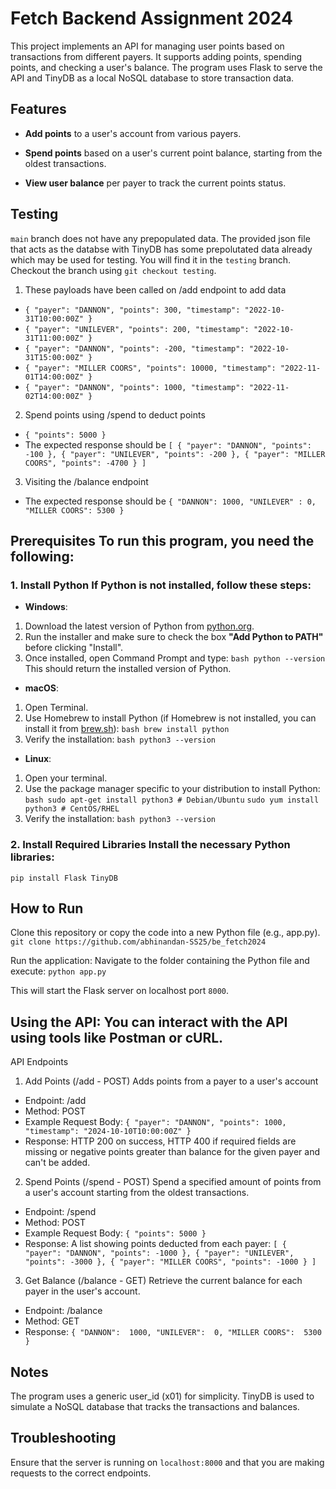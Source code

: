
# Fetch Backend Assignment 2024

  

This project implements an API for managing user points based on transactions from different payers. It supports adding points, spending points, and checking a user's balance. The program uses Flask to serve the API and TinyDB as a local NoSQL database to store transaction data.

  

## Features

-  **Add points** to a user's account from various payers.

-  **Spend points** based on a user's current point balance, starting from the oldest transactions.

-  **View user balance** per payer to track the current points status.

  
## Testing

`main` branch does not have any prepopulated data. The provided json file that acts as the databse with TinyDB has some prepolutated data already which may be used for testing. You will find it in the `testing` branch. Checkout the branch using `git checkout testing`.

1. These payloads have been called on /add endpoint to add data
- `{ "payer": "DANNON", "points": 300, "timestamp": "2022-10-31T10:00:00Z" }`
- `{ "payer": "UNILEVER", "points": 200, "timestamp": "2022-10-31T11:00:00Z" }`
- `{ "payer": "DANNON", "points": -200, "timestamp": "2022-10-31T15:00:00Z" }`
- `{ "payer": "MILLER COORS", "points": 10000, "timestamp": "2022-11-01T14:00:00Z" }`
- `{ "payer": "DANNON", "points": 1000, "timestamp": "2022-11-02T14:00:00Z" }`

2. Spend points using /spend to deduct points
- `{ "points": 5000 }`
- The expected response should be 
`[ { "payer": "DANNON", "points": -100 }, { "payer": "UNILEVER", "points": -200 }, { "payer": "MILLER COORS", "points": -4700 } ]`

3. Visiting the /balance endpoint
- The expected response should be
`{ "DANNON": 1000, "UNILEVER" : 0, "MILLER COORS": 5300 }`

## Prerequisites To run this program, you need the following: 

### 1. Install Python If Python is not installed, follow these steps: 
- **Windows**: 
1. Download the latest version of Python from [python.org](https://www.python.org/downloads/). 
2. Run the installer and make sure to check the box **"Add Python to PATH"** before clicking "Install". 
3. Once installed, open Command Prompt and type: ```bash python --version ``` 
This should return the installed version of Python. 
- **macOS**: 
1. Open Terminal. 
2. Use Homebrew to install Python (if Homebrew is not installed, you can install it from [brew.sh](https://brew.sh/)): ```bash brew install python ``` 
3. Verify the installation: ```bash python3 --version ``` 

- **Linux**: 
1. Open your terminal. 
2. Use the package manager specific to your distribution to install Python: 
`bash sudo apt-get install python3 # Debian/Ubuntu`
`sudo yum install python3 # CentOS/RHEL ` 
3. Verify the installation: ```bash python3 --version ``` 

### 2. Install Required Libraries Install the necessary Python libraries: 
`pip install Flask TinyDB`

## How  to  Run

Clone  this  repository  or  copy  the  code  into  a  new  Python  file (e.g., app.py).
`git clone https://github.com/abhinandan-SS25/be_fetch2024`

Run  the  application:  Navigate  to  the  folder  containing  the  Python  file  and  execute:
`python app.py`

This  will  start  the  Flask  server  on  localhost  port  `8000`.

## Using  the  API:  You  can  interact  with  the  API  using  tools  like  Postman  or  cURL.

API  Endpoints

1.  Add  Points (/add -  POST)
Adds  points  from  a  payer  to  a  user's account
- Endpoint: /add
- Method: POST
- Example Request Body:
`{
"payer": "DANNON",
"points": 1000,
"timestamp": "2024-10-10T10:00:00Z"
}`
- Response: HTTP 200 on success, HTTP 400 if required fields are missing or negative points greater than balance for the given payer and can't  be  added.

2.  Spend  Points (/spend -  POST)
Spend  a  specified  amount  of  points  from  a  user's account starting from the oldest transactions. 
- Endpoint: /spend
- Method: POST
- Example Request Body:
`{
"points": 5000
}`
- Response: A list showing points deducted from each payer:
`[
{ "payer": "DANNON", "points": -1000 },
{ "payer": "UNILEVER", "points": -3000 },
{ "payer": "MILLER COORS", "points": -1000 }
]`

3. Get Balance (/balance - GET)
Retrieve the current balance for each payer in the user's  account.
- Endpoint:  /balance
- Method:  GET
- Response:
`{
"DANNON":  1000,
"UNILEVER":  0,
"MILLER COORS":  5300
}`

## Notes

The  program  uses  a  generic  user_id (x01) for simplicity.
TinyDB  is  used  to  simulate  a  NoSQL  database  that  tracks  the  transactions  and  balances.

## Troubleshooting

Ensure  that  the  server  is  running  on  `localhost:8000`  and  that  you  are  making  requests  to  the  correct  endpoints.